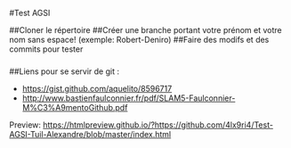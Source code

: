 #Test AGSI

##Cloner le répertoire
##Créer une branche portant votre prénom et votre nom sans espace! (exemple: Robert-Deniro)
##Faire des modifs et des commits pour tester
#####
##Liens pour se servir de git : 
   *  https://gist.github.com/aquelito/8596717
   *  http://www.bastienfaulconnier.fr/pdf/SLAM5-Faulconnier-M%C3%A9mentoGithub.pdf
   
Preview: https://htmlpreview.github.io/?https://github.com/4lx9ri4/Test-AGSI-Tuil-Alexandre/blob/master/index.html
